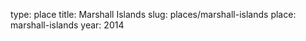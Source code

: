 type: place
title: Marshall Islands
slug: places/marshall-islands
place: marshall-islands
year: 2014
